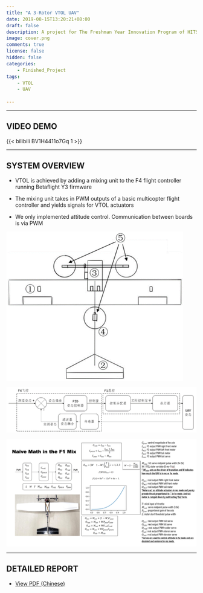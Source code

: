```yaml
---
title: "A 3-Rotor VTOL UAV"
date: 2019-08-15T13:20:21+08:00
draft: false
description: A project for The Freshman Year Innovation Program of HITSZ (2019)
image: cover.png
comments: true
license: false
hidden: false
categories:
    - Finished_Project
tags:
    - VTOL
    - UAV
     
---
```


---
## VIDEO DEMO

{{< bilibili BV1H4411o7Gq 1 >}}

---
## SYSTEM OVERVIEW

* VTOL is achieved by adding a mixing unit to the F4 flight controller running Betaflight Y3 firmware

* The mixing unit takes in PWM outputs of a basic multicopter flight controller and yields signals for VTOL actuators

* We only implemented attitude control. Communication between boards is via PWM

![Illustration of the UAV | ①: Aileron, ②: Rudder & Elevator, ③ & ④: Tilt Servo, ⑤: Motor](illustration.png)

![System Block Diagram](overview.png)

![Essential Part of the F1 Mixing Unit Explained](math.png)

---
## DETAILED REPORT

* [View PDF (Chinese)](https://github.com/ErcBunny/sharedDocs/raw/main/Design%2C%20Control%20and%20Mixing%20of%203-Rotor%20VTOL%20UAVs.pdf)
